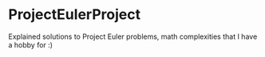 # ProjectEulerProject
Explained solutions to Project Euler problems, math complexities that I have a hobby for :)
